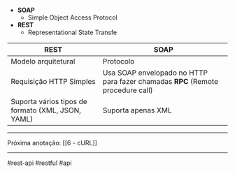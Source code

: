 - **SOAP**
	- Simple Object Access Protocol
- **REST**
	- Representational State Transfe

| REST | SOAP |
| -------- | ------- |
| Modelo arquitetural | Protocolo |
| Requisição HTTP Simples | Usa SOAP envelopado no HTTP para fazer chamadas **RPC** (Remote procedure call) |
| Suporta vários tipos de formato (XML, JSON, YAML) | Suporta apenas XML |

---
Próxima anotação: [[6 - cURL]]

---
#rest-api #restful #api